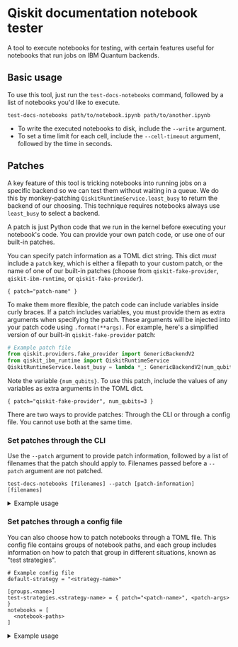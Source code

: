 # Qiskit documentation notebook tester

A tool to execute notebooks for testing, with certain features useful for
notebooks that run jobs on IBM Quantum backends.

## Basic usage

To use this tool, just run the `test-docs-notebooks` command, followed by a
list of notebooks you'd like to execute.

```
test-docs-notebooks path/to/notebook.ipynb path/to/another.ipynb
```

* To write the executed notebooks to disk, include the `--write` argument.
* To set a time limit for each cell, include the `--cell-timeout` argument,
  followed by the time in seconds.

## Patches

A key feature of this tool is tricking notebooks into running jobs on a
specific backend so we can test them without waiting in a queue. We do this by
monkey-patching `QiskitRuntimeService.least_busy` to return the backend of our
choosing. This technique requires notebooks always use `least_busy` to select a
backend.

A patch is just Python code that we run in the kernel before executing your
notebook's code. You can provide your own patch code, or use one of our
built-in patches.

You can specify patch information as a TOML dict string. This dict _must_ include a
`patch` key, which is either a filepath to your custom patch, or the name of
one of our built-in patches (choose from `qiskit-fake-provider`,
`qiskit-ibm-runtime`, or `qiskit-fake-provider`).

```
{ patch="patch-name" }
```

To make them more flexible, the patch code can include variables inside curly
braces. If a patch includes variables, you must provide them as extra arguments
when specifying the patch. These arguments will be injected into your patch
code using `.format(**args)`. For example, here's a simplified version of our
built-in `qiskit-fake-provider` patch:

```python
# Example patch file
from qiskit.providers.fake_provider import GenericBackendV2
from qiskit_ibm_runtime import QiskitRuntimeService
QiskitRuntimeService.least_busy = lambda *_: GenericBackendV2(num_qubits={num_qubits})
```

Note the variable `{num_qubits}`. To use this patch, include the values of any
variables as extra arguments in the TOML dict.

```
{ patch="qiskit-fake-provider", num_qubits=3 }
```

There are two ways to provide patches: Through the CLI or through a config file.
You cannot use both at the same time.

### Set patches through the CLI

Use the `--patch` argument to provide patch information, followed by a list of
filenames that the patch should apply to. Filenames passed before a `--patch`
argument are not patched.

```
test-docs-notebooks [filenames] --patch [patch-information] [filenames]
```

<details><summary>Example usage</summary>

Take the following command as an example.

```
test-docs-notebooks\
  notebook.ipynb\
  --patch\
  '{ patch="qiskit-fake-provider", num_qubits=6 }'\
  notebook-2.ipynb\
  notebook-3.ipynb\
  --patch\
  '{ patch="qiskit-ibm-runtime", backend="test-eagle", qiskit_runtime_service_args="" }'\
  notebook-4.ipynb
```

This will execute:
 * `notebook.ipynb` with no patch
 * `notebook-2.ipynb` and `notebook-3.ipynb` with `least_busy` patched to return a 6-qubit simulator
 * `notebook-4.ipynb` with `least_busy` patched to return the `test-eagle` cloud backend

</details>

### Set patches through a config file

You can also choose how to patch notebooks through a TOML file. This config
file contains groups of notebook paths, and each group includes information on
how to patch that group in different situations, known as "test strategies".

```
# Example config file
default-strategy = "<strategy-name>"

[groups.<name>]
test-strategies.<strategy-name> = { patch="<patch-name>", <patch-args> }
notebooks = [
  <notebook-paths>
]
```

<details><summary>Example usage</summary>

For example, the following config file has two groups, each with one notebook,
and two test strategies: "main" and "mock".

```toml
# config.toml
default-strategy = "main"

[test-strategies]
mock = { timeout = 300 }

[groups.group1]
test-strategies.main = {}
notebooks = [
    "notebook.ipynb",
]

[groups.group2]
test-strategies.main = {}
test-strategies.mock = { patch="qiskit-fake-provider", num_qubits=6 }
notebooks = [
    "another-notebook.ipynb",
]
```

Here's a few different commands you could run:

* ```
  test-docs-notebooks --config-path config.toml
  ```

  This will run the config file with its default strategy, which
  is "main". This means both `notebook.ipynb` and `another-notebook.ipynb` will
  run without patching, as their `test-strategies.main` has no `patch` arg.

* ```
  test-docs-notebooks --config-path config.toml --test-strategy mock
  ```

  This runs the same config file but with test strategy "mock". This will skip
  `notebook.ipynb`, as its group does not have a "mock" strategy defined, and
  will run `another-notebook.ipynb` with a 6-qubit simulator. The "mock"
  strategy also has a timeout defined, so each cell will timeout after 300s.
  You can override this with your own `--timeout` argument.

* ```
  test-docs-notebooks notebook.ipynb --config-path config.toml
  ```

  You can also provide filenames when using a config file. When filenames are
  set, the script will only run notebooks passed as the filepath arg. This
  command will run `notebook.ipynb` but skip `another-notebook.ipynb` as it
  wasn't passed as a filename arg.

</details>
